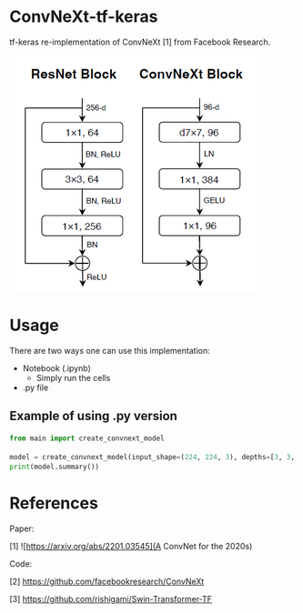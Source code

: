 # ConvNeXt-tf-keras
tf-keras re-implementation of ConvNeXt [1] from Facebook Research.


![image](ResNet_vs_ConvNeXt.png)

# Usage
There are two ways one can use this implementation:
  * Notebook (.ipynb)
    - Simply run the cells
  * .py file

## Example of using .py version
```python
from main import create_convnext_model

model = create_convnext_model(input_shape=(224, 224, 3), depths=[3, 3, 9, 3], dims=[96, 192, 384, 768], num_classes=1000)
print(model.summary())
```

# References
Paper:

[1]  ![https://arxiv.org/abs/2201.03545](A ConvNet for the 2020s)

Code:

[2] https://github.com/facebookresearch/ConvNeXt

[3] https://github.com/rishigami/Swin-Transformer-TF
